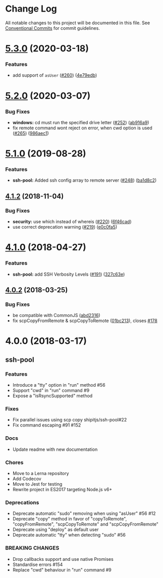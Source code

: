 # Change Log

All notable changes to this project will be documented in this file.
See [Conventional Commits](https://conventionalcommits.org) for commit guidelines.

# [5.3.0](https://github.com/shipitjs/shipit/tree/master/packages/shipit-deploy/compare/v5.2.0...v5.3.0) (2020-03-18)


### Features

* add support of `asUser` ([#260](https://github.com/shipitjs/shipit/tree/master/packages/shipit-deploy/issues/260)) ([4e79edb](https://github.com/shipitjs/shipit/tree/master/packages/shipit-deploy/commit/4e79edb))





# [5.2.0](https://github.com/shipitjs/shipit/tree/master/packages/shipit-deploy/compare/v5.1.0...v5.2.0) (2020-03-07)


### Bug Fixes

* **windows:** cd must run the specified drive letter ([#252](https://github.com/shipitjs/shipit/tree/master/packages/shipit-deploy/issues/252)) ([ab916a9](https://github.com/shipitjs/shipit/tree/master/packages/shipit-deploy/commit/ab916a9))
* fix remote command wont reject on error, when cwd option is used ([#265](https://github.com/shipitjs/shipit/tree/master/packages/shipit-deploy/issues/265)) ([986aec1](https://github.com/shipitjs/shipit/tree/master/packages/shipit-deploy/commit/986aec1))





# [5.1.0](https://github.com/shipitjs/shipit/tree/master/packages/shipit-deploy/compare/v5.0.0...v5.1.0) (2019-08-28)


### Features

* **ssh-pool:** Added ssh config array to remote server ([#248](https://github.com/shipitjs/shipit/tree/master/packages/shipit-deploy/issues/248)) ([ba1d8c2](https://github.com/shipitjs/shipit/tree/master/packages/shipit-deploy/commit/ba1d8c2))





## [4.1.2](https://github.com/shipitjs/shipit/tree/master/packages/shipit-deploy/compare/v4.1.1...v4.1.2) (2018-11-04)


### Bug Fixes

* **security:** use which instead of whereis ([#220](https://github.com/shipitjs/shipit/tree/master/packages/shipit-deploy/issues/220)) ([6f46cad](https://github.com/shipitjs/shipit/tree/master/packages/shipit-deploy/commit/6f46cad))
* use correct deprecation warning ([#219](https://github.com/shipitjs/shipit/tree/master/packages/shipit-deploy/issues/219)) ([e0c0fa5](https://github.com/shipitjs/shipit/tree/master/packages/shipit-deploy/commit/e0c0fa5))





<a name="4.1.0"></a>
# [4.1.0](https://github.com/babel/babel/tree/master/packages/babel-traverse/compare/v4.0.2...v4.1.0) (2018-04-27)


### Features

* **ssh-pool:** add SSH Verbosity Levels ([#191](https://github.com/babel/babel/tree/master/packages/babel-traverse/issues/191)) ([327c63e](https://github.com/babel/babel/tree/master/packages/babel-traverse/commit/327c63e))




<a name="4.0.2"></a>
## [4.0.2](https://github.com/babel/babel/tree/master/packages/babel-traverse/compare/v4.0.1...v4.0.2) (2018-03-25)


### Bug Fixes

* be compatible with CommonJS ([abd2316](https://github.com/babel/babel/tree/master/packages/babel-traverse/commit/abd2316))
* fix scpCopyFromRemote & scpCopyToRemote ([01bc213](https://github.com/babel/babel/tree/master/packages/babel-traverse/commit/01bc213)), closes [#178](https://github.com/babel/babel/tree/master/packages/babel-traverse/issues/178)




<a name="4.0.0"></a>

# 4.0.0 (2018-03-17)

## ssh-pool

### Features

* Introduce a "tty" option in "run" method #56
* Support "cwd" in "run" command #9
* Expose a "isRsyncSupported" method

### Fixes

* Fix parallel issues using scp copy shipitjs/ssh-pool#22
* Fix command escaping #91 #152

### Docs

* Update readme with new documentation

### Chores

* Move to a Lerna repository
* Add Codecov
* Move to Jest for testing
* Rewrite project in ES2017 targeting Node.js v6+

### Deprecations

* Deprecate automatic "sudo" removing when using "asUser" #56 #12
* Deprecate "copy" method in favor of "copyToRemote", "copyFromRemote", "scpCopyToRemote" and "scpCopyFromRemote"
* Deprecate using "deploy" as default user
* Deprecate automatic "tty" when detecting "sudo" #56

### BREAKING CHANGES

* Drop callbacks support and use native Promises
* Standardise errors #154
* Replace "cwd" behaviour in "run" command #9
